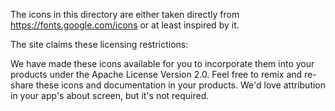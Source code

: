 The icons in this directory are either taken directly from
https://fonts.google.com/icons or at least inspired by it.

The site claims these licensing restrictions:

We have made these icons available for you to incorporate them into your 
products under the Apache License Version 2.0. Feel free to remix and re-share 
these icons and documentation in your products. We'd love attribution in your 
app's about screen, but it's not required.